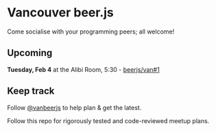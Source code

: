 # Vancouver beer.js

Come socialise with your programming peers; all welcome!

## Upcoming

**Tuesday, Feb 4** at the Alibi Room, 5:30 - [beerjs/van#1](https://github.com/beerjs/van/issues/1)

## Keep track

Follow [@vanbeerjs](http://twitter.com/vanbeerjs) to help plan & get the latest.

Follow this repo for rigorously tested and code-reviewed meetup plans.
